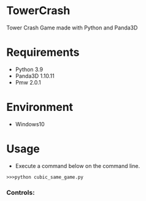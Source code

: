 # TowerCrash
Tower Crash Game made with Python and Panda3D


# Requirements
* Python 3.9
* Panda3D 1.10.11
* Pmw 2.0.1

# Environment
* Windows10

# Usage
* Execute a command below on the command line.
```
>>>python cubic_same_game.py
```

### Controls:
